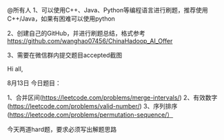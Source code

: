 @所有人
1、可以使用C++、Java、Python等编程语言进行刷题，推荐使用C++/Java，如果有困难可以使用python

2、创建自己的GitHub，并进行刷题总结，格式参考
https://github.com/wanghao07456/ChinaHadoop_AI_Offer

3、需要在微信群内提交题目accepted截图

Hi all,

8月13日
今日题目：


1、合并区间(https://leetcode.com/problems/merge-intervals/)
2、有效数字(https://leetcode.com/problems/valid-number/)
3、序列排序(https://leetcode.com/problems/permutation-sequence/）

今天两道hard题，要求必须写出解题思路
